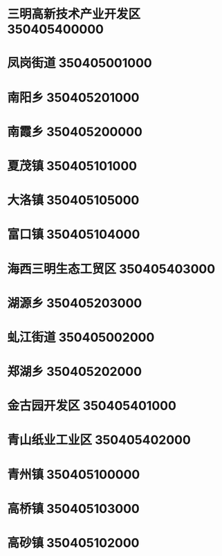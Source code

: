 # 三明高新技术产业开发区 350405400000
# 凤岗街道 350405001000
# 南阳乡 350405201000
# 南霞乡 350405200000
# 夏茂镇 350405101000
# 大洛镇 350405105000
# 富口镇 350405104000
# 海西三明生态工贸区 350405403000
# 湖源乡 350405203000
# 虬江街道 350405002000
# 郑湖乡 350405202000
# 金古园开发区 350405401000
# 青山纸业工业区 350405402000
# 青州镇 350405100000
# 高桥镇 350405103000
# 高砂镇 350405102000
